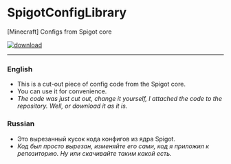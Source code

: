 # SpigotConfigLibrary
[Minecraft] Configs from Spigot core

<a href="https://github.com/Ferius057/SpigotConfigLibrary/releases/download/1.0/ConfigLibrary.jar"><img alt="download" src="https://img.shields.io/github/downloads/Ferius057/SpigotConfigLibrary/total?color=%2300FF00&label=download%20jar&style=flat-square"></a>

----------------------------------------------------------------------------------------------

### English
- This is a cut-out piece of config code from the Spigot core.
- You can use it for convenience.
- *The code was just cut out, change it yourself, I attached the code to the repository. Well, or download it as it is.*

### Russian
- Это вырезанный кусок кода конфигов из ядра Spigot.
- *Код был просто вырезан, изменяйте его сами, код я приложил к репозиторию. Ну или скачивайте таким какой есть.*
